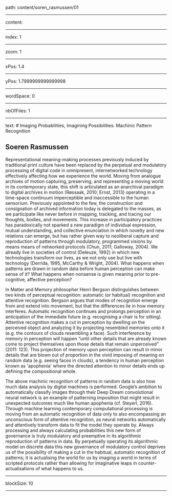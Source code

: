 path: content/soren_rasmussen/01

----

content: 

----

index: 1

----

zoom: 1

----

xPos: 1.4

----

yPos: 1.7999999999999998

----

wordSpace: 0

----

nbOfFiles: 1

----

text: # Imaging Probabilities, Imagining Possibilities: Machinic Pattern Recognition
## Soeren Rasmussen

Representational meaning-making processes previously induced by traditional print culture have been replaced by the perpetual and modulatory processing of digital code in omnipresent, internetworked technology effectively affecting how we experience the world. Moving from analogue archives of motion capturing, preserving, and representing a moving world in its contemporary state, this shift is articulated as an anarchival paradigm to digital archives in motion (Røssaak, 2010; Ernst, 2013) operating in a time-space continuum imperceptible and inaccessible to the human sensorium. 
Previously appointed to the few, the construction and consignation of archived information today is delegated to the masses, as we participate like never before in mapping, tracking, and tracing our thoughts, bodies, and movements. This increase in participatory practices has paradoxically not sparked a new paradigm of individual expression, mutual understanding, and collective enunciation in which novelty and new relations can emerge, but has rather given way to neoliberal capture and reproduction of patterns through modulatory, programmed visions by means means of networked protocols (Chun, 2011; Galloway, 2004). We already live in societies of control (Deleuze, 1992) in which new technologies transform our lives, as we not only use but live with technology (Derrida, 1995, McCarthy & Wright, 2004). What happens when patterns are drawn in random data before human perception can make sense of it? What happens when nonsense is given meaning prior to pre-cognitive, affective perception?  
  
In Matter and Memory philosopher Henri Bergson distinguishes between two kinds of perceptual recognition: automatic (or habitual) recognition and attentive recognition. Bergson argues that modes of recognition emerge from and extend into movement, but that the differences lie in how memory interferes. Automatic recognition continues and prolongs perception in an anticipation of the immediate future (e.g. recognising a chair is for sitting). Attentive recognition makes a cut in perception by dwelling on the perceived object and analyzing it by projecting resembled memories onto it (e.g. the contours of clouds resembling a face). Such interference by memory in perception will happen “until other details that are already known come to project themselves upon those details that remain unperceived” (2011: 123). This projection of memory upon perception can result in minor details that are blown out of proportion in the vivid imposing of meaning on random data (e.g. seeing faces in clouds), a tendency in human perception known as 'apophenia' where the directed attention to minor details ends up defining the compositional whole.  
  
The above machinic recognition of patterns in random data is also how much data analysis by digital machines is performed. Google’s ambition to automatically classify images through their Deep Dream convolutional neural network is an example of patterning imposition that might result in unexpected outcomes much like human apophenia (cf. Steyerl, 2016).  
Through machine learning contemporary computational processing is moving from an automatic recognition of data only to also encompassing an unconscious form of attentive recognition, as neural networks automatically and attentively transform data to fit the model they operate by. Always processing and always calculating probabilities this new form of governance is truly modulatory and preemptive in its algorithmic reproduction of patterns in data.
By perpetually operating its algorithmic model on discrete data this new governance of modulatory control deprives us of the possibility of making a cut in the habitual, automatic recognition of patterns; it is actualising the world for us by imaging a world in terms of scripted protocols rather than allowing for imaginative leaps in counter-actualisations of what happens to us.  

----

blockSize: 10

----

